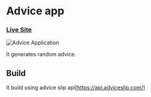 # Advice app 
### [Live Site](https://romantic-wing-eee967.netlify.app/)

![Advice Application](https://live.staticflickr.com/65535/51904125069_c8a711546b_b.jpg)

It generates random advice.

## Build

It build using advice slip api[https://api.adviceslip.com/]


